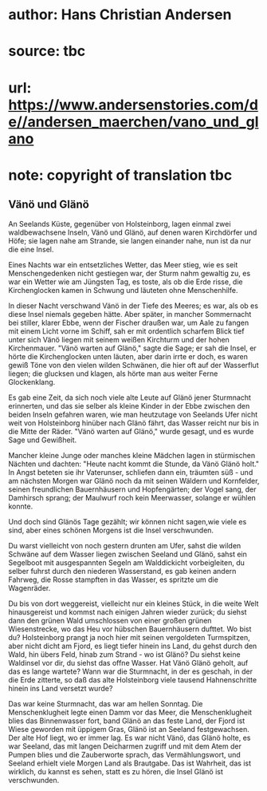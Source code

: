 # author: Hans Christian Andersen
# source: tbc
# url: https://www.andersenstories.com/de//andersen_maerchen/vano_und_glano
# note: copyright of translation tbc

## Vänö und Glänö 

An Seelands Küste, gegenüber von Holsteinborg, lagen einmal zwei
waldbewachsene Inseln, Vänö und Glänö, auf denen waren Kirchdörfer und
Höfe; sie lagen nahe am Strande, sie langen einander nahe, nun ist da
nur die eine Insel.

Eines Nachts war ein entsetzliches Wetter, das Meer stieg, wie es seit
Menschengedenken nicht gestiegen war, der Sturm nahm gewaltig zu, es war
ein Wetter wie am Jüngsten Tag, es toste, als ob die Erde risse, die
Kirchenglocken kamen in Schwung und läuteten ohne Menschenhilfe.

In dieser Nacht verschwand Vänö in der Tiefe des Meeres; es war, als ob
es diese Insel niemals gegeben hätte. Aber später, in mancher
Sommernacht bei stiller, klarer Ebbe, wenn der Fischer draußen war, um
Aale zu fangen mit einem Licht vorne im Schiff, sah er mit ordentlich
scharfem Blick tief unter sich Vänö liegen mit seinem weißen Kirchturm
und der hohen Kirchenmauer. "Vänö warten auf Glänö," sagte die Sage;
er sah die Insel, er hörte die Kirchenglocken unten läuten, aber darin
irrte er doch, es waren gewiß Töne von den vielen wilden Schwänen, die
hier oft auf der Wasserflut liegen; die glucksen und klagen, als hörte
man aus weiter Ferne Glockenklang.

Es gab eine Zeit, da sich noch viele alte Leute auf Glänö jener
Sturmnacht erinnerten, und das sie selber als kleine Kinder in der Ebbe
zwischen den beiden Inseln gefahren waren, wie man heutzutage von
Seelands Ufer nicht weit von Holsteinborg hinüber nach Glänö fährt, das
Wasser reicht nur bis in die Mitte der Räder. "Vänö warten auf Glänö,"
wurde gesagt, und es wurde Sage und Gewißheit.

Mancher kleine Junge oder manches kleine Mädchen lagen in stürmischen
Nächten und dachten: "Heute nacht kommt die Stunde, da Vänö Glänö
holt." In Angst beteten sie ihr Vaterunser, schliefen dann ein,
träumten süß - und am nächsten Morgen war Glänö noch da mit seinen
Wäldern und Kornfelder, seinen freundlichen Bauernhäusern und
Hopfengärten; der Vogel sang, der Damhirsch sprang; der Maulwurf roch
kein Meerwasser, solange er wühlen konnte.

Und doch sind Glänös Tage gezählt; wir können nicht sagen,wie viele es
sind, aber eines schönen Morgens ist die Insel verschwunden.

Du warst vielleicht von noch gestern drunten am Ufer, sahst die wilden
Schwäne auf dem Wasser liegen zwischen Seeland und Glänö, sahst ein
Segelboot mit ausgespannten Segeln am Walddickicht vorbeigleiten, du
selber fuhrst durch den niederen Wasserstand, es gab keinen andern
Fahrweg, die Rosse stampften in das Wasser, es spritzte um die
Wagenräder.

Du bis von dort weggereist, vielleicht nur ein kleines Stück, in die
weite Welt hinausgereist und kommst nach einigen Jahren wieder zurück;
du siehst dann den grünen Wald umschlossen von einer großen grünen
Wiesenstrecke, wo das Heu vor hübschen Bauernhäusern dufttet. Wo bist
du? Holsteinborg prangt ja noch hier mit seinen vergoldeten Turmspitzen,
aber nicht dicht am Fjord, es liegt tiefer hinein ins Land, du gehst
durch den Wald, hin übers Feld, hinab zum Strand - wo ist Glänö? Du
siehst keine Waldinsel vor dir, du siehst das offne Wasser. Hat Vänö
Glänö geholt, auf das es lange wartete? Wann war die Sturmnacht, in der
es geschah, in der die Erde zitterte, so daß das alte Holsteinborg viele
tausend Hahnenschritte hinein ins Land versetzt wurde?

Das war keine Sturmnacht, das war am hellen Sonntag. Die
Menschenklugheit legte einen Damm vor das Meer, die Menschenklugheit
blies das Binnenwasser fort, band Glänö an das feste Land, der Fjord ist
Wiese geworden mit üppigem Gras, Glänö ist an Seeland festgewachsen. Der
alte Hof liegt, wo er immer lag. Es war nicht Vänö, das Glänö holte, es
war Seeland, das mit langen Deicharmen zugriff und mit dem Atem der
Pumpen blies und die Zauberworte sprach, das Vermählungswort, und
Seeland erhielt viele Morgen Land als Brautgabe. Das ist Wahrheit, das
ist wirklich, du kannst es sehen, statt es zu hören, die Insel Glänö ist
verschwunden.
